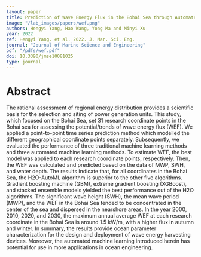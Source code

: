 ```yaml
---
layout: paper
title: Prediction of Wave Energy Flux in the Bohai Sea through Automated Machine Learning
image: "/lab_images/papers/wef.png"
authors: Hengyi Yang, Hao Wang, Yong Ma and Minyi Xu
year: 2022
ref: Hengyi Yang. et al. 2022. J. Mar. Sci. Eng.
journal: "Journal of Marine Science and Engineering"
pdf: "/pdfs/wef.pdf"
doi: 10.3390/jmse10081025
type: journal
---
```


# Abstract

The rational assessment of regional energy distribution provides a scientific basis for the selection and siting of power generation units. This study, which focused on the Bohai Sea, set 31 research coordinate points in the Bohai sea for assessing the potential/trends of wave energy flux (WEF). We applied a point-to-point time series prediction method which modelled the different geographical coordinate points separately. Subsequently, we evaluated the performance of three traditional machine learning methods and three automated machine learning methods. To estimate WEF, the best model was applied to each research coordinate points, respectively. Then, the WEF was calculated and predicted based on the data of MWP, SWH, and water depth. The results indicate that, for all coordinates in the Bohai Sea, the H2O-AutoML algorithm is superior to the other five algorithms. Gradient boosting machine (GBM), extreme gradient boosting (XGBoost), and stacked ensemble models yielded the best performance out of the H2O algorithms. The significant wave height (SWH), the mean wave period (MWP), and the WEF in the Bohai Sea tended to be concentrated in the center of the sea and dispersed in the nearshore areas. In the year 2000, 2010, 2020, and 2030, the maximum annual average WEF at each research coordinate in the Bohai Sea is around 1.5 kW/m, with a higher flux in autumn and winter. In summary, the results provide ocean parameter characterization for the design and deployment of wave energy harvesting devices. Moreover, the automated machine learning introduced herein has potential for use in more applications in ocean engineering.
